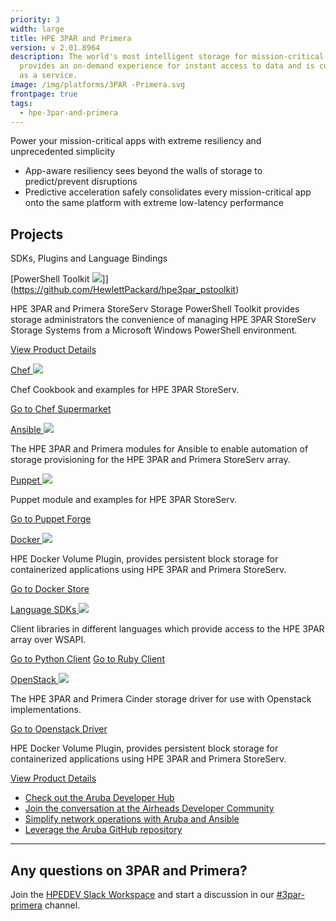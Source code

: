 ```yaml
---
priority: 3
width: large
title: HPE 3PAR and Primera
version: v 2.01.8964
description: The world's most intelligent storage for mission-critical apps that
  provides an on-demand experience for instant access to data and is consumable
  as a service.
image: /img/platforms/3PAR -Primera.svg
frontpage: true
tags:
  - hpe-3par-and-primera
---
```

Power your mission-critical apps with extreme resiliency and unprecedented simplicity

* App-aware resiliency sees beyond the walls of storage to predict/prevent disruptions
* Predictive acceleration safely consolidates every mission-critical app onto the same platform with extreme low-latency performance

## Projects


SDKs, Plugins and Language Bindings

[PowerShell Toolkit ![](Github)]](https://github.com/HewlettPackard/hpe3par_pstoolkit)

HPE 3PAR and Primera StoreServ Storage PowerShell Toolkit provides storage administrators the convenience of managing HPE 3PAR StoreServ Storage Systems from a Microsoft Windows PowerShell environment.

[View Product Details](https://myenterpriselicense.hpe.com/cwp-ui/free-software/3PARPSToolkit)

[Chef ![](https://github.com/HewlettPackard/hpe3par_pstoolkit)](https://github.com/HewlettPackard/hpe3par_pstoolkit) 

Chef Cookbook and examples for HPE 3PAR StoreServ.

[Go to Chef Supermarket](https://supermarket.chef.io/cookbooks/hpe3par)

[Ansible ![](Github)](https://github.com/HewlettPackard/hpe3par_ansible_module) 

The HPE 3PAR and Primera modules for Ansible to enable automation of storage provisioning for the HPE 3PAR and Primera StoreServ array.

[Puppet ![](Github)](https://github.com/HewlettPackard/hpe3par_puppet_module) 

Puppet module and examples for HPE 3PAR StoreServ.

[Go to Puppet Forge](https://forge.puppet.com/modules/hewlettpackardenterprise/hpe3par)

[Docker ![](Github)](https://github.com/hpe-storage/python-hpedockerplugin) 

HPE Docker Volume Plugin, provides persistent block storage for containerized applications using HPE 3PAR and Primera StoreServ.

[Go to Docker Store](https://hub.docker.com/r/hpestorage/legacyvolumeplugin)

[Language SDKs ![](Github)](https://github.com/HewlettPackard) 

Client libraries in different languages which provide access to the HPE 3PAR array over WSAPI.

[Go to Python Client](https://github.com/hpe-storage/python-3parclient)
[Go to Ruby Client](https://github.com/HewlettPackard/hpe3par_ruby_sdk)

[OpenStack ![](Github)](https://github.com/hpe-storage/) 

The HPE 3PAR and Primera Cinder storage driver for use with Openstack implementations.

[Go to Openstack Driver](https://docs.openstack.org/cinder/pike/configuration/block-storage/drivers/hpe-3par-driver.html)

HPE Docker Volume Plugin, provides persistent block storage for containerized applications using HPE 3PAR and Primera StoreServ.

[View Product Details](https://myenterpriselicense.hpe.com/cwp-ui/free-software/3PARPSToolkit)

* [Check out the Aruba Developer Hub](https://developer.arubanetworks.com/)
* [Join the conversation at the Airheads Developer Community](https://community.arubanetworks.com/community-home?communitykey=3b1329d5-bdf8-44d2-93b1-8c252f5094fb)
* [Simplify network operations with Aruba and Ansible](https://www.ansible.com/integrations/networks/aruba)
* [Leverage the Aruba GitHub repository](https://github.com/aruba)

- - -

## Any questions on 3PAR and Primera?

Join the [HPEDEV Slack Workspace](https://slack.hpedev.io/) and start a discussion in our [\#3par-primera](https://hpedev.slack.com/archives/CRU01FTRS) channel.